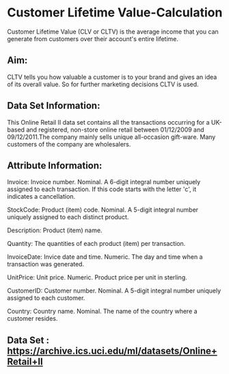 # Customer Lifetime Value-Calculation
Customer Lifetime Value (CLV or CLTV) is the average income that you can generate from customers over their account's entire lifetime.

## Aim:

CLTV tells you how valuable a customer is to your brand and gives an idea of its overall value. So for further marketing decisions CLTV is used.

## Data Set Information:
This Online Retail II data set contains all the transactions occurring for a UK-based and registered, non-store online retail between 01/12/2009 and 09/12/2011.The company mainly sells unique all-occasion gift-ware. Many customers of the company are wholesalers.

## Attribute Information:
Invoice: Invoice number. Nominal. A 6-digit integral number uniquely assigned to each transaction. If this code starts with the letter 'c', it indicates a cancellation.

StockCode: Product (item) code. Nominal. A 5-digit integral number uniquely assigned to each distinct product.

Description: Product (item) name.

Quantity: The quantities of each product (item) per transaction.

InvoiceDate: Invice date and time. Numeric. The day and time when a transaction was generated.

UnitPrice: Unit price. Numeric. Product price per unit in sterling.

CustomerID: Customer number. Nominal. A 5-digit integral number uniquely assigned to each customer.

Country: Country name. Nominal. The name of the country where a customer resides.

## Data Set : https://archive.ics.uci.edu/ml/datasets/Online+Retail+II
